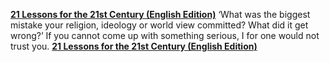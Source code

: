 [**21 Lessons for the 21st Century (English Edition)**](http://amzn.eu/0XAcaMt)
‘What was the biggest mistake your religion, ideology or world view committed? What did it get wrong?’ If you cannot come up with something serious, I for one would not trust you.
[**21 Lessons for the 21st Century (English Edition)**](http://amzn.eu/fqBcIiQ)
